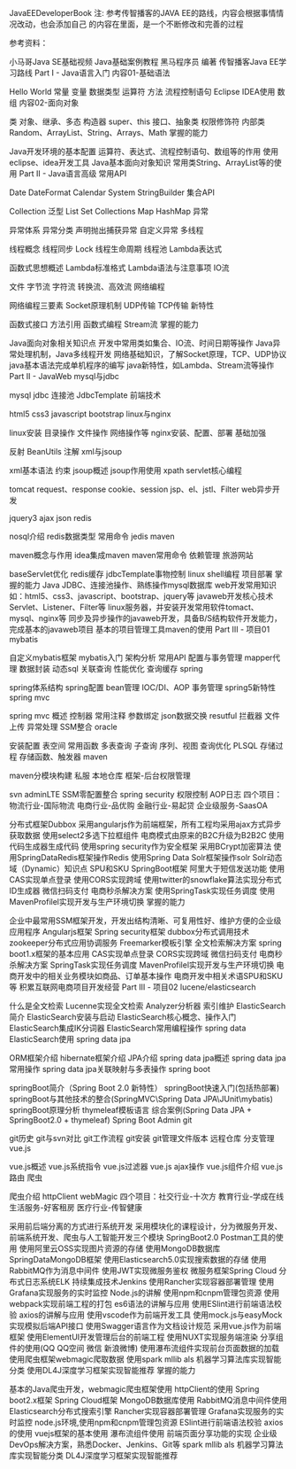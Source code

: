 JavaEEDeveloperBook
注: 参考传智播客的JAVA EE的路线，内容会根据事情情况改动，也会添加自己 的内容在里面，是一个不断修改和完善的过程



参考资料：

小马哥Java SE基础视频
Java基础案例教程 黑马程序员 编著
传智播客Java EE学习路线
Part I - Java语言入门
内容01-基础语法

Hello World
常量
变量
数据类型
运算符
方法
流程控制语句
Eclipse IDEA使用
数组
内容02-面向对象

类
对象、继承、多态
构造器
super、this
接口、抽象类
权限修饰符
内部类
Random、ArrayList、String、Arrays、Math
掌握的能力

Java开发环境的基本配置
运算符、表达式、流程控制语句、数组等的作用
使用eclipse、idea开发工具
Java基本面向对象知识
常用类String、ArrayList等的使用
Part II - Java语言高级
常用API

Date
DateFormat
Calendar
System
StringBuilder
集合API

Collection
泛型
List
Set
Collections
Map
HashMap
异常

异常体系
异常分类
声明抛出捕获异常
自定义异常
多线程

线程概念
线程同步
Lock
线程生命周期
线程池
Lambda表达式

函数式思想概述
Lambda标准格式
Lambda语法与注意事项
IO流

文件
字节流
字符流
转换流、高效流
网络编程

网络编程三要素
Socket原理机制
UDP传输
TCP传输
新特性

函数式接口
方法引用
函数式编程
Stream流
掌握的能力

Java面向对象相关知识点
开发中常用类如集合、IO流、时间日期等操作
Java异常处理机制，Java多线程开发
网络基础知识，了解Socket原理，TCP、UDP协议
java基本语法完成单机程序的编写
java新特性，如Lambda、Stream流等操作
Part II - JavaWeb
mysql与jdbc

mysql
jdbc
连接池
JdbcTemplate
前端技术

html5
css3
javascript
bootstrap
linux与nginx

linux安装
目录操作
文件操作
网络操作等
nginx安装、配置、部署
基础加强

反射
BeanUtils
注解
xml与jsoup

xml基本语法
约束
jsoup概述
jsoup作用使用
xpath
servlet核心编程

tomcat
request、response
cookie、session
jsp、el、jstl、Filter
web异步开发

jquery3
ajax
json
redis

nosql介绍
redis数据类型
常用命令
jedis
maven

maven概念与作用
idea集成maven
maven常用命令
依赖管理
旅游网站

baseServlet优化
redis缓存
jdbcTemplate事物控制
linux shell编程
项目部署
掌握的能力
Java JDBC、连接池操作、熟练操作mysql数据库
web开发常用知识如：html5、css3、javascript、bootstrap、jquery等
javaweb开发核心技术Servlet、Listener、Filter等
linux服务器，并安装开发常用软件tomact、mysql、nginx等
同步及异步操作的javaweb开发，具备B/S结构软件开发能力，完成基本的javaweb项目
基本的项目管理工具maven的使用
Part III - 项目01
mybatis

自定义mybatis框架
mybatis入门
架构分析
常用API
配置与事务管理
mapper代理
数据封装
动态sql
关联查询
性能优化
查询缓存
spring

spring体系结构
spring配置
bean管理
IOC/DI、AOP
事务管理
spring5新特性
spring mvc

spring mvc 概述
控制器
常用注释
参数绑定
json数据交换
resutful
拦截器
文件上传
异常处理
SSM整合
oracle

安装配置
表空间
常用函数
多表查询
子查询
序列、视图
查询优化
PLSQL
存储过程
存储函数、触发器
maven

maven分模块构建
私服
本地仓库
框架-后台权限管理

svn
adminLTE
SSM零配置整合
spring security
权限控制
AOP日志
四个项目：物流行业-国际物流 电商行业-品优购 金融行业-易起贷 企业级服务-SaasOA

分布式框架Dubbox
采用angularjs作为前端框架，所有工程均采用ajax方式异步获取数据
使用select2多选下拉框组件
电商模式由原来的B2C升级为B2B2C
使用代码生成器生成代码
使用spring security作为安全框架
采用BCrypt加密算法
使用SpringDataRedis框架操作Redis
使用Spring Data Solr框架操作solr
Solr动态域（Dynamic）知识点
SPU和SKU
SpringBoot框架
阿里大于短信发送功能
使用CAS实现单点登录
使用CORS实现跨域
使用twitter的snowflake算法实现分布式ID生成器
微信扫码支付
电商秒杀解决方案
使用SpringTask实现任务调度
使用MavenProfilel实现开发与生产环境切换
掌握的能力

企业中最常用SSM框架开发，开发出结构清晰、可复用性好、维护方便的企业级应用程序
Angularjs框架
Spring security框架
dubbox分布式调用技术
zookeeper分布式应用协调服务
Freemarker模板引擎
全文检索解决方案
spring boot1.x框架的基本应用
CAS实现单点登录
CORS实现跨域
微信扫码支付
电商秒杀解决方案
SpringTask实现任务调度
MavenProfilel实现开发与生产环境切换
电商开发中的相关业务模块如商品、订单基本操作
电商开发中相关术语SPU和SKU等
积累互联网电商项目开发经营
Part III - 项目02
lucene/elasticsearch

什么是全文检索
Lucenne实现全文检索
Analyzer分析器
索引维护
ElasticSearch简介
ElasticSearch安装与启动
ElasticSearch核心概念、操作入门
ElasticSearch集成IK分词器
ElasticSearch常用编程操作
spring data ElasticSearch使用
spring data jpa

ORM框架介绍
hibernate框架介绍
JPA介绍
spring data jpa概述
spring data jpa常用操作
spring data jpa关联映射与多表操作
spring boot

springBoot简介（Spring Boot 2.0 新特性）
springBoot快速入门(包括热部署)
springBoot与其他技术的整合(SpringMVC\Spring Data JPA\JUnit\mybatis)
springBoot原理分析
thymeleaf模板语言
综合案例(Spring Data JPA + SpringBoot2.0 + thymeleaf)
Spring Boot Admin
git

git历史
git与svn对比
git工作流程
git安装
git管理文件版本
远程仓库
分支管理
vue.js

vue.js概述
vue.js系统指令
vue.js过滤器
vue.js ajax操作
vue.js组件介绍
vue.js路由
爬虫

爬虫介绍
httpClient
webMagic
四个项目：社交行业-十次方 教育行业-学成在线 生活服务-好客租房 医疗行业-传智健康

采用前后端分离的方式进行系统开发
采用模块化的课程设计，分为微服务开发、前端系统开发、爬虫与人工智能开发三个模块
SpringBoot2.0
Postman工具的使用
使用阿里云OSS实现图片资源的存储
使用MongoDB数据库
SpringDataMongoDB框架
使用Elasticsearch5.0实现搜索数据的存储
使用RabbitMQ作为消息中间件
使用JWT实现微服务鉴权
微服务框架Spring Cloud
分布式日志系统ELK
持续集成技术Jenkins
使用Rancher实现容器部署管理
使用Grafana实现服务的实时监控
Node.js的讲解
使用npm和cnpm管理包资源
使用webpack实现前端工程的打包
es6语法的讲解与应用
使用ESlint进行前端语法校验
axios的讲解与应用
使用vscode作为前端开发工具
使用mock.js与easyMock实现模拟后端API接口
使用Swagger语言作为文档设计规范
采用vue.js作为前端框架
使用ElementUI开发管理后台的前端工程
使用NUXT实现服务端渲染
分享组件的使用(QQ QQ空间 微信 新浪微博)
使用瀑布流组件实现前台页面数据的加载
使用爬虫框架webmagic爬取数据
使用spark mllib als 机器学习算法库实现智能分类
使用DL4J深度学习框架实现智能推荐
掌握的能力

基本的Java爬虫开发，webmagic爬虫框架使用
httpClient的使用
Spring boot2.x框架
Spring Cloud框架
MongoDB数据库使用
RabbitMQ消息中间件使用
Elasticsearch分布式搜索引擎
Rancher实现容器部署管理
Grafana实现服务的实时监控
node.js环境,使用npm和cnpm管理包资源
ESlint进行前端语法校验
axios的使用
vuejs框架的基本使用
瀑布流组件使用
前端页面分享功能的实现
企业级DevOps解决方案，熟悉Docker、Jenkins、Git等
spark mllib als 机器学习算法库实现智能分类
DL4J深度学习框架实现智能推荐